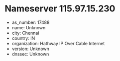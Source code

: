 # Nameserver 115.97.15.230

* as_number: 17488
* name: Unknown
* city: Chennai
* country: IN
* organization: Hathway IP Over Cable Internet
* version: Unknown
* dnssec: Unknown
